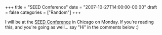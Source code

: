 +++
title = "SEED Conference"
date = "2007-10-27T14:00:00-00:00"
draft = false
categories = ["Random"]
+++

I will be at the [SEED Conference](http://seedconference.com/) in
Chicago on Monday. If you're reading this, and you're going as well...
say "Hi" in the comments below :)

